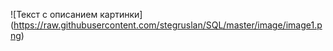 ![Текст с описанием картинки]
(https://raw.githubusercontent.com/stegruslan/SQL/master/image/image1.png)

